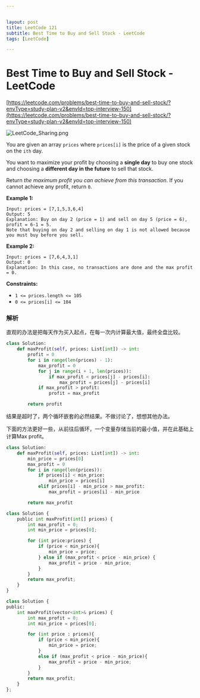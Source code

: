 ```yaml
---


layout: post
title: LeetCode 121
subtitle: Best Time to Buy and Sell Stock - LeetCode
tags: [LeetCode]

---
```


<head>
    <script src="https://cdn.mathjax.org/mathjax/latest/MathJax.js?config=TeX-AMS-MML_HTMLorMML" type="text/javascript"></script>
    <script type="text/x-mathjax-config">
        MathJax.Hub.Config({
            tex2jax: {
            skipTags: ['script', 'noscript', 'style', 'textarea', 'pre'],
            inlineMath: [['$','$']]
            }
        });
    </script>
</head>


# Best Time to Buy and Sell Stock - LeetCode

[https://leetcode.com/problems/best-time-to-buy-and-sell-stock/?envType=study-plan-v2&envId=top-interview-150](https://leetcode.com/problems/best-time-to-buy-and-sell-stock/?envType=study-plan-v2&envId=top-interview-150)

![LeetCode_Sharing.png](Best%20Time%20to%20Buy%20and%20Sell%20Stock%20-%20LeetCode%204d41282f5cc645bb9ef56680e8d57800/LeetCode_Sharing.png)

You are given an array `prices` where `prices[i]` is the price of a given stock on the `ith` day.

You want to maximize your profit by choosing a **single day** to buy one stock and choosing a **different day in the future** to sell that stock.

Return *the maximum profit you can achieve from this transaction*. If you cannot achieve any profit, return `0`.

**Example 1:**

```
Input: prices = [7,1,5,3,6,4]
Output: 5
Explanation: Buy on day 2 (price = 1) and sell on day 5 (price = 6), profit = 6-1 = 5.
Note that buying on day 2 and selling on day 1 is not allowed because you must buy before you sell.

```

**Example 2:**

```
Input: prices = [7,6,4,3,1]
Output: 0
Explanation: In this case, no transactions are done and the max profit = 0.

```

**Constraints:**

- `1 <= prices.length <= 105`
- `0 <= prices[i] <= 104`

### 解析

直观的办法是把每天作为买入起点，在每一次内计算最大值，最终全盘比较。

```python
class Solution:
    def maxProfit(self, prices: List[int]) -> int:
        profit = 0
        for i in range(len(prices) - 1):
            max_profit = 0
            for j in range(i + 1, len(prices)):
                if max_profit < prices[j] - prices[i]:
                    max_profit = prices[j] - prices[i]
            if max_profit > profit:
                profit = max_profit

        return profit
```

结果是超时了，两个循环嵌套的必然结果。不做讨论了，想想其他办法。

下面的方法更好一些，从前往后循环，一个变量存储当前的最小值，并在此基础上计算Max profit。

```python
class Solution:
    def maxProfit(self, prices: List[int]) -> int:
        min_price = prices[0]
        max_profit = 0
        for i in range(len(prices)):
            if prices[i] < min_price:
                min_price = prices[i]
            elif prices[i] - min_price > max_profit:
                max_profit = prices[i] - min_price

        return max_profit
```

```python
class Solution {
    public int maxProfit(int[] prices) {
        int max_profit = 0;
        int min_price = prices[0];

        for (int price:prices) {
            if (price < min_price){
                min_price = price;
            } else if (max_profit < price - min_price) {
                max_profit = price - min_price;
            }
        }
        return max_profit;
    }
}
```

```python
class Solution {
public:
    int maxProfit(vector<int>& prices) {
        int max_profit = 0;
        int min_price = prices[0];

        for (int price : prices){
            if (price < min_price){
                min_price = price;
            }
            else if (max_profit < price - min_price){
                max_profit = price - min_price;
            }
        }
        return max_profit;
    }
};
```